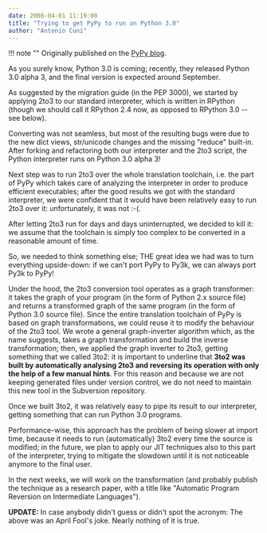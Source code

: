 ```yaml
---
date: 2008-04-01 11:19:00
title: "Trying to get PyPy to run on Python 3.0"
author: "Antonio Cuni"
---
```


!!! note ""
    Originally published on the [PyPy blog](https://pypy.org/posts/2008/04/trying-to-get-pypy-to-run-on-python-30-5082015544752137606.html).


<html><body><p>As you surely know, Python 3.0 is coming; recently, they released
Python 3.0 alpha 3, and the final version is expected around
September.
</p>
<!-- more -->

<p>As suggested by the migration guide (in the PEP 3000), we started by applying
2to3 to our standard interpreter, which is written in RPython (though
we should call it RPython 2.4 now, as opposed to RPython 3.0 -- see
below).</p>
<p>Converting was not seamless, but most of the resulting bugs were due to the
new dict views, str/unicode changes and the missing "reduce" built-in.
After forking and refactoring both our interpreter and the 2to3 script,
the Python interpreter runs on Python 3.0 alpha 3!</p>
<p>Next step was to run 2to3 over the whole translation toolchain,
i.e. the part of PyPy which takes care of analyzing the interpreter in
order to produce efficient executables; after the good results we got
with the standard interpreter, we were confident that it would have
been relatively easy to run 2to3 over it: unfortunately, it was not
:-(.</p>
<p>After letting 2to3 run for days and days uninterrupted, we decided to
kill it: we assume that the toolchain is simply too complex to be
converted in a reasonable amount of time.</p>
<p>So, we needed to think something else; THE great idea we had was to
turn everything upside-down: if we can't port PyPy to Py3k, we can
always port Py3k to PyPy!</p>
<p>Under the hood, the 2to3 conversion tool operates as a graph
transformer: it takes the graph of your program (in the form of Python
2.x source file) and returns a transformed graph of the same program
(in the form of Python 3.0 source file).  Since the entire translation
toolchain of PyPy is based on graph transformations, we could reuse it
to modify the behaviour of the 2to3 tool.  We wrote a general
graph-inverter algorithm which, as the name suggests, takes a graph
transformation and build the inverse transformation; then, we applied
the graph inverter to 2to3, getting something that we called 3to2: it
is important to underline that <strong>3to2 was built by automatically
analysing 2to3 and reversing its operation with only the help of a few
manual hints</strong>. For this reason and because we are not keeping generated
files under version control, we do not need to maintain this new tool in
the Subversion repository.</p>
<p>Once we built 3to2, it was relatively easy to pipe its result to our
interpreter, getting something that can run Python 3.0 programs.</p>
<p>Performance-wise, this approach has the problem of being slower at
import time, because it needs to run (automatically) 3to2 every time
the source is modified; in the future, we plan to apply our JIT
techniques also to this part of the interpreter, trying to mitigate the
slowdown until it is not noticeable anymore to the final user.</p>
<p>In the next weeks, we will work on the transformation (and probably publish
the technique as a research paper, with a title like "Automatic Program
Reversion on Intermediate Languages").</p>
<p><strong>UPDATE:</strong> In case anybody didn't guess or didn't spot the acronym: The above
was an April Fool's joke. Nearly nothing of it is true.</p></body></html>